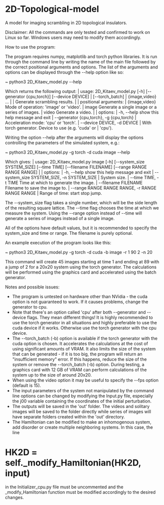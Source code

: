 # 2D-Topological-model
A model for imaging scrambling in 2D topological insulators.

Disclaimer: All the commands are only tested and confirmed to work on Linux so far. Windows users may need to modify them accordingly.

How to use the program:

The program requires numpy, matplotlib and torch python libraries. It is run through the command line by writing the name of the main file followed by the correct positional arguments and options. The list of the arguments and options  can be displayed through the --help option like so:
	
~	python3 2D_Kitaev_model.py --help
	
Which returns the following output:	
|	usage: 2D_Kitaev_model.py [-h] [--generator {cpu,torch}] [--device DEVICE]
|                         [--torch_batch]
|                         {image,video} ...
|
|	Generate scrambling results.
|
|	positional arguments:
|	  {image,video}         Mode of operation: 'image' or 'video'.
|	    image               Generate a single image or a series of images.
|	    video               Generate a video.
|
|	options:
|	  -h, --help            show this help message and exit
|	  --generator {cpu,torch}, -g {cpu,torch}
|		                Acceleration mode: 'cpu' or 'torch'.
|	  --device DEVICE, -d DEVICE
|		                With torch generator. Device to use (e.g. 'cuda' or
|		                'cpu').

	
Writing the option --help after the arguments will display the options controlling the parameters of the simulated system, e.g.:

~	python3 2D_Kitaev_model.py -g torch -d cuda image --help

Which gives:
|	usage: 2D_Kitaev_model.py image [-h] [--system_size SYSTEM_SIZE] [--time TIME] [--filename FILENAME] [--range RANGE RANGE RANGE]
|
|	options:
|	  -h, --help            show this help message and exit
|	  --system_size SYSTEM_SIZE, -n SYSTEM_SIZE
|		                System size.
|	  --time TIME, -t TIME  Time at which to generate the image.
|	  --filename FILENAME   Filename to save the image to.
|	  --range RANGE RANGE RANGE, -r RANGE RANGE RANGE
|		                Range of time: start stop jump.

The --system_size flag takes a single number, which will be the side length of the resulting square lattice.
The --time flag chooses the time at which we measure the system.
Using the --range option instead of --time will generate a series of images instead of a single image.

All of the options have default values, but it is recommended to specify the system_size and time or range. The filename is purely optional.

An example execution of the program looks like this:

~	python3 2D_Kitaev_model.py -g torch -d cuda -b image -r 1 90 2 -n 20

This command will create 45 images starting at time 1 and ending at 89 with a jump of 2 for a 20x20 system using the torch generator. The calculations will be performed using the graphics card and accelerated using the batch generator.


Notes and possible issues:
- The program is untested on hardware other than NVidia - the cuda option is not guaranteed to work. If it causes problems, change the generator to cpu.
- Note that there's an option called 'cpu' after both --generator and --device flags. They mean different things! It is highly recommended to use the torch generator in all situations and highly preferable to use the cuda device if it works. Otherwise use the torch generator with the cpu device.
- The --torch_batch (-b) option is available if the torch generator with the cuda option is chosen. It accelerates the calculations at the cost of using significant amounts of VRAM. It also limits the size of the system that can be generated - if it is too big, the program will return an "insufficient memory" error. If this happens, reduce the size of the system or remove the --torch_batch (-b) option. During testing, a graphics card with 12 GB of VRAM can perform calculations of the system up to the size of around 20x20.
- When using the video option it may be useful to specify the --fps option (default is 15).
- The input parameters of the system not manipulated by the command line options can be changed by modifying the Input.py file, especially the j00 variable containing the coordinates of the initial perturbation.
- The outputs will be saved in the 'out' folder. The videos and solitary images will be saved to the folder directly while series of images will have separate folders created within the 'out' directory.
- The Hamiltonian can be modified to make an inhomogenous system, add disorder or create multiple neighboring systems. In this case, the line 
# HK2D = self._modify_Hamiltonian(HK2D, input) 
in the Initializer_cpu.py file must be uncommented and the _modify_Hamiltonian function must be modified accordingly to the desired changes.
